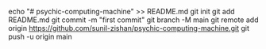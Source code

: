 echo "# psychic-computing-machine" >> README.md
git init
git add README.md
git commit -m "first commit"
git branch -M main
git remote add origin https://github.com/sunil-zishan/psychic-computing-machine.git
git push -u origin main
